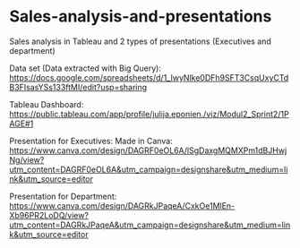 # Sales-analysis-and-presentations
Sales analysis in Tableau and 2 types of presentations (Executives and department)



Data set (Data extracted with Big Query): https://docs.google.com/spreadsheets/d/1_IwyNlke0DFh9SFT3CsqUxyCTdB3FIsasYSs133ftMI/edit?usp=sharing

Tableau Dashboard: https://public.tableau.com/app/profile/julija.eponien./viz/Modul2_Sprint2/1PAGE#1

Presentation for Executives: Made in Canva: https://www.canva.com/design/DAGRF0eOL6A/lSgDaxgMQMXPm1dBJHwjNg/view?utm_content=DAGRF0eOL6A&utm_campaign=designshare&utm_medium=link&utm_source=editor

Presentation for Department: https://www.canva.com/design/DAGRkJPaqeA/CxkOe1MlEn-Xb96PR2LoDQ/view?utm_content=DAGRkJPaqeA&utm_campaign=designshare&utm_medium=link&utm_source=editor
